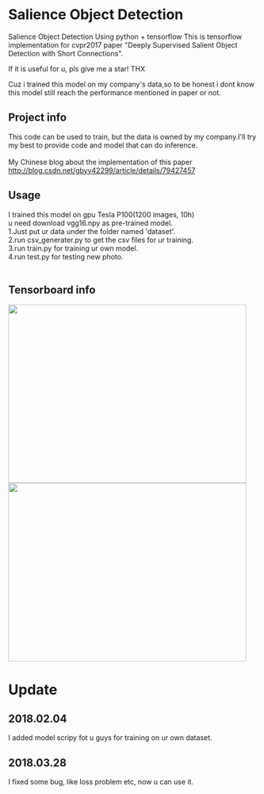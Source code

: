 # Salience Object Detection
Salience Object Detection Using python + tensorflow This is tensorflow implementation for cvpr2017 paper "Deeply Supervised Salient Object Detection with Short Connections".<br>

If it is useful for u, pls give me a star! THX <br>

Cuz i trained this model on my company's data,so to be honest i dont know this model still reach the performance mentioned in paper or not.

## Project info
This code can be used to train, but the data is owned by my company.I'll try my best to provide code and model that can do inference.<br>
<br>
My Chinese blog about the implementation of this paper http://blog.csdn.net/gbyy42299/article/details/79427457  <br>

## Usage
I trained this model on gpu Tesla P100(1200 images, 10h)<br> 
u need download vgg16.npy as pre-trained model.<br>
1.Just put ur data under the folder named 'dataset'.<br> 
2.run csv_generater.py to get the csv files for ur training.<br> 
3.run train.py for training ur own model.<br> 
4.run test.py for testing new photo.<br>
<br>
## Tensorboard info
<img width="480" height="360" src="https://github.com/gbyy422990/salience_object_detection/blob/master/tensorboard/%E6%9C%AA%E5%91%BD%E5%90%8D.png"/>
<br>
<img width="480" height="360" src="https://github.com/gbyy422990/salience_object_detection/blob/master/tensorboard/%E6%9C%AA%E5%91%BD%E5%90%8D%203.png"/>
<br>

# Update
## 2018.02.04
I added model scripy fot u guys for training on ur own dataset.
## 2018.03.28
I fixed some bug, like loss problem etc, now u can use it.
